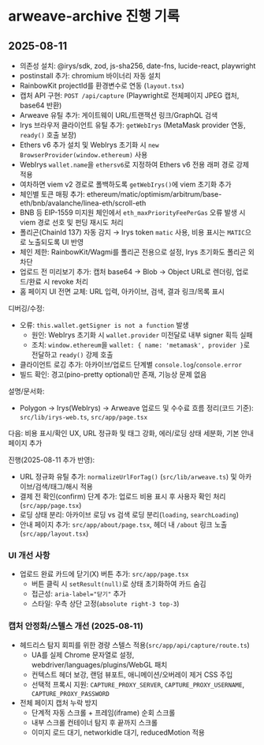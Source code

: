 # arweave-archive 진행 기록

## 2025-08-11

- 의존성 설치: @irys/sdk, zod, js-sha256, date-fns, lucide-react, playwright
- postinstall 추가: chromium 바이너리 자동 설치
- RainbowKit projectId를 환경변수로 연동 (`layout.tsx`)
- 캡처 API 구현: `POST /api/capture` (Playwright로 전체페이지 JPEG 캡처, base64 반환)
- Arweave 유틸 추가: 게이트웨이 URL/트랜잭션 링크/GraphQL 검색
- Irys 브라우저 클라이언트 유틸 추가: `getWebIrys` (MetaMask provider 연동, `ready()` 호출 보장)
- Ethers v6 추가 설치 및 WebIrys 초기화 시 `new BrowserProvider(window.ethereum)` 사용
- WebIrys `wallet.name`을 `ethersv6`로 지정하여 Ethers v6 전용 래퍼 경로 강제 적용
- 여차하면 viem v2 경로로 폴백하도록 `getWebIrys()`에 viem 초기화 추가
- 체인별 토큰 매핑 추가: ethereum/matic/optimism/arbitrum/base-eth/bnb/avalanche/linea-eth/scroll-eth
- BNB 등 EIP-1559 미지원 체인에서 `eth_maxPriorityFeePerGas` 오류 발생 시 viem 경로 선호 및 펀딩 재시도 처리
- 폴리곤(ChainId 137) 자동 감지 → Irys token `matic` 사용, 비용 표시는 `MATIC`으로 노출되도록 UI 반영
- 체인 제한: RainbowKit/Wagmi를 폴리곤 전용으로 설정, Irys 초기화도 폴리곤 외 차단
- 업로드 전 미리보기 추가: 캡처 base64 → Blob → Object URL로 렌더링, 업로드/완료 시 revoke 처리
- 홈 페이지 UI 전면 교체: URL 입력, 아카이브, 검색, 결과 링크/목록 표시

디버깅/수정:
- 오류: `this.wallet.getSigner is not a function` 발생
  - 원인: WebIrys 초기화 시 `wallet.provider` 미전달로 내부 signer 획득 실패
  - 조치: `window.ethereum`을 `wallet: { name: 'metamask', provider }`로 전달하고 `ready()` 강제 호출
- 클라이언트 로깅 추가: 아카이브/업로드 단계별 `console.log`/`console.error`
- 빌드 확인: 경고(pino-pretty optional)만 존재, 기능상 문제 없음

설명/문서화:
- Polygon → Irys(WebIrys) → Arweave 업로드 및 수수료 흐름 정리(코드 기준): `src/lib/irys-web.ts`, `src/app/page.tsx`

다음: 비용 표시/확인 UX, URL 정규화 및 태그 강화, 에러/로딩 상태 세분화, 기본 안내 페이지 추가

진행(2025-08-11 추가 반영):
- URL 정규화 유틸 추가: `normalizeUrlForTag()` (`src/lib/arweave.ts`) 및 아카이브/검색/태그/해시 적용
- 결제 전 확인(confirm) 단계 추가: 업로드 비용 표시 후 사용자 확인 처리 (`src/app/page.tsx`)
- 로딩 상태 분리: 아카이브 로딩 vs 검색 로딩 분리(`loading`, `searchLoading`)
- 안내 페이지 추가: `src/app/about/page.tsx`, 헤더 내 `/about` 링크 노출(`src/app/layout.tsx`)


### UI 개선 사항
- 업로드 완료 카드에 닫기(X) 버튼 추가: `src/app/page.tsx`
  - 버튼 클릭 시 `setResult(null)`로 상태 초기화하여 카드 숨김
  - 접근성: `aria-label="닫기"` 추가
  - 스타일: 우측 상단 고정(`absolute right-3 top-3`)

### 캡처 안정화/스텔스 개선 (2025-08-11)
- 헤드리스 탐지 회피를 위한 경량 스텔스 적용(`src/app/api/capture/route.ts`)
  - UA를 실제 Chrome 문자열로 설정, webdriver/languages/plugins/WebGL 패치
  - 컨텍스트 헤더 보강, 랜덤 뷰포트, 애니메이션/오버레이 제거 CSS 주입
  - 선택적 프록시 지원: `CAPTURE_PROXY_SERVER`, `CAPTURE_PROXY_USERNAME`, `CAPTURE_PROXY_PASSWORD`
- 전체 페이지 캡처 누락 방지
  - 단계적 자동 스크롤 + 프레임(iframe) 순회 스크롤
  - 내부 스크롤 컨테이너 탐지 후 끝까지 스크롤
  - 이미지 로드 대기, networkidle 대기, reducedMotion 적용


